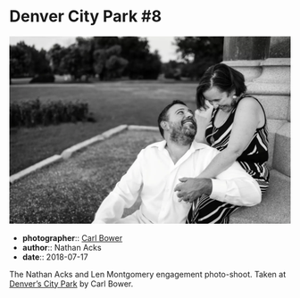 # Denver City Park \#8

![Nathan and Len sitting at the base of a monument in City Park](assets/2018-07-17-set-3-denver-city-park-08.webp)

* **photographer**:: [Carl Bower](https://carlbowerphotos.com)
* **author**:: Nathan Acks
* **date**:: 2018-07-17

The Nathan Acks and Len Montgomery engagement photo-shoot. Taken at [Denver’s City Park](https://www.denver.org/listing/city-park/6822/) by Carl Bower.
